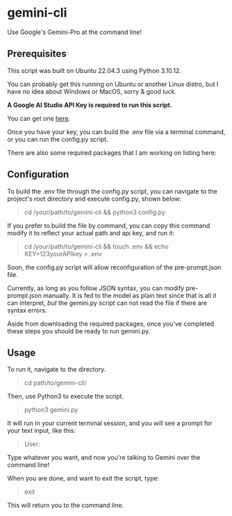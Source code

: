 # gemini-cli

Use Google's Gemini-Pro at the command line!

## Prerequisites

This script was built on Ubuntu 22.04.3 using Python 3.10.12.

You can probably get this running on Ubuntu or another Linux distro, but I have no idea about Windows or MacOS, sorry & good luck.

**A Google AI Studio API Key is required to run this script.** 

You can get one [here](https://makersuite.google.com/app/apikey). 

Once you have your key, you can build the .env file via a terminal command, or you can run the config.py script.

There are also some required packages that I am working on listing here:

## Configuration

To build the .env file through the config.py script, you can navigate to the project's root directory and execute config.py, shown below:

> cd /your/path/to/gemini-cli && python3 config.py

If you prefer to build the file by command, you can copy this command modify it to reflect your actual path and api key, and run it:

> cd /your/path/to/gemini-cli && touch .env && echo KEY=123yourAPIkey > .env

Soon, the config.py script will allow reconfiguration of the pre-prompt.json file.

Currently, as long as you follow JSON syntax, you can modify pre-prompt.json manually. It is fed to the model as plain text since that is all it can interpret, *but* the gemini.py script can not read the file if there are syntax errors.

Aside from downloading the required packages, once you've completed these steps you should be ready to run gemini.py.

## Usage

To run it, navigate to the directory.

> cd path/to/gemini-cli/

Then, use Python3 to execute the script.

> python3 gemini.py

It will run in your current terminal session, and you will see a prompt for your text input, like this:

> User:   

Type whatever you want, and now you're talking to Gemini over the command line!

When you are done, and want to exit the script, type:

> exit

This will return you to the command line.
